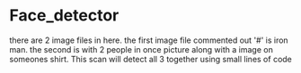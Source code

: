 # Face_detector
there are 2 image files in here. the first image file commented out '#' is iron man. the second is with 2 people in once picture along with a image on someones shirt. This scan will detect all 3 together using small lines of code
